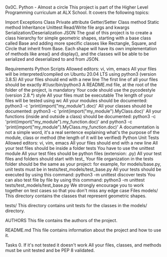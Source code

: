0x0C. Python - Almost a circle This project is part of the Higher Level Programming curriculum at ALX School. It covers the following topics:

Import Exceptions Class Private attribute Getter/Setter Class method Static method Inheritance Unittest Read/Write file args and kwargs Serialization/Deserialization JSON The goal of this project is to create a class hierarchy for simple geometric shapes, starting with a base class called Base and adding more specific classes like Rectangle, Square, and Circle that inherit from Base. Each shape will have its own implementation of methods like area() and display(), and the classes will be able to be serialized and deserialized to and from JSON.

Requirements Python Scripts Allowed editors: vi, vim, emacs All your files will be interpreted/compiled on Ubuntu 20.04 LTS using python3 (version 3.8.5) All your files should end with a new line The first line of all your files should be exactly #!/usr/bin/python3 A README.md file, at the root of the folder of the project, is mandatory Your code should use the pycodestyle (version 2.8.*) style All your files must be executable The length of your files will be tested using wc All your modules should be documented: python3 -c 'print(import("my_module").doc)' All your classes should be documented: python3 -c 'print(import("my_module").MyClass.doc)' All your functions (inside and outside a class) should be documented: python3 -c 'print(import("my_module").my_function.doc)' and python3 -c 'print(import("my_module").MyClass.my_function.doc)' A documentation is not a simple word, it's a real sentence explaining what's the purpose of the module, class or method (the length of it will be verified) Python Unit Tests Allowed editors: vi, vim, emacs All your files should end with a new line All your test files should be inside a folder tests You have to use the unittest module All your test files should be python files (extension: .py) All your test files and folders should start with test_ Your file organization in the tests folder should be the same as your project: for example, for models/base.py, unit tests must be in tests/test_models/test_base.py All your tests should be executed by using this command: python3 -m unittest discover tests You can also test file by file by using this command: python3 -m unittest tests/test_models/test_base.py We strongly encourage you to work together on test cases so that you don't miss any edge case Files models/ This directory contains the classes that represent geometric shapes.

tests/ This directory contains unit tests for the classes in the models/ directory.

AUTHORS This file contains the authors of the project.

README.md This file contains information about the project and how to use it.

Tasks 0. If it's not tested it doesn't work All your files, classes, and methods must be unit tested and be PEP 8 validated.
